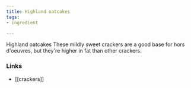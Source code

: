 ```yaml
---
title: Highland oatcakes
tags:
- ingredient

---
```

Highland oatcakes These mildly sweet crackers are a good base for hors d'oeuvres, but they're higher in fat than other crackers.

### Links

* [[crackers]]
